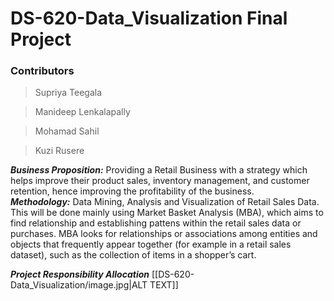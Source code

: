 # DS-620-Data_Visualization Final Project

### Contributors

> Supriya Teegala

> Manideep Lenkalapally

> Mohamad Sahil

> Kuzi Rusere

***Business Proposition:*** Providing a Retail Business with a strategy which helps improve their product sales, inventory management, and customer retention, hence improving the profitability of the business. <br>
***Methodology:*** Data Mining, Analysis and Visualization of Retail Sales Data. This will be done mainly using Market Basket Analysis (MBA), which aims to find relationship and establishing pattens within the retail sales data or purchases. MBA looks for relationships or associations among entities and objects that frequently appear together (for example in a retail sales dataset), such as the collection of items in a shopper’s cart.

***Project Responsibility Allocation***
[[DS-620-Data_Visualization/image.jpg|ALT TEXT]]

